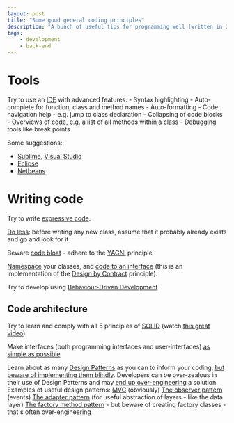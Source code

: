 ```yaml
---
layout: post
title: "Some good general coding principles"
description: "A bunch of useful tips for programming well (written in 2012)"
tags:
    - development
    - back-end
---
```


Tools
===

Try to use an [IDE](http://en.wikipedia.org/wiki/Integrated_development_environment) with advanced features:
    - Syntax highlighting
    - Auto-complete for function, class and method names
    - Auto-formatting
    - Code navigation help - e.g. jump to class declaration
    - Collapsing of code blocks
    - Overviews of code, e.g. a list of all methods within a class
    - Debugging tools like break points

Some suggestions:
- [Sublime](http://www.eclipse.org/projects/project.php?id=tools.pdt), [Visual Studio](http://www.microsoft.com/visualstudio/en-us)
- [Eclipse](http://www.eclipse.org/projects/project.php?id=tools.pdt)
- [Netbeans](http://www.eclipse.org/projects/project.php?id=tools.pdt)

Writing code
===

Try to write [expressive code](/http://en.wikipedia.org/wiki/Self-documenting).

[Do less](https://www.gov.uk/designprinciples#second): before writing any new class, assume that it probably already exists and go and look for it

Beware [code bloat](http://en.wikipedia.org/wiki/Code_bloat) - adhere to the [YAGNI](http://en.wikipedia.org/wiki/You_aren%27t_gonna_need_it) principle

[Namespace](http://en.wikipedia.org/wiki/Namespace_(computer_science)) your classes, and [code to an interface](http://stackoverflow.com/questions/383947/what-does-it-mean-to-program-to-an-interface) (this is an implementation of the [Design by Contract](http://en.wikipedia.org/wiki/Design_by_contract) principle).

Try to develop using [Behaviour-Driven Development](http://en.wikipedia.org/wiki/Behaviour-driven_development)

Code architecture
---

Try to learn and comply with all 5 principles of [SOLID](http://en.wikipedia.org/wiki/SOLID_(object-oriented_design)) (watch [this great video](http://vimeo.com/12350535#at=0)).

Make interfaces (both programming interfaces and user-interfaces) [as simple as possible](https://www.gov.uk/designprinciples#fourth)

Learn about as many [Design Patterns](http://en.wikipedia.org/wiki/Design_patterns) as you can to inform your coding, [but beware of implementing them blindly](http://discuss.joelonsoftware.com/default.asp?joel.3.219431). Developers can be over-zealous in their use of Design Patterns and may [end up over-engineering](http://loosely-coupled.blogspot.co.uk/2009/03/over-engineering-and-design-patterns.html) a solution. Examples of useful design patterns:
    [MVC](http://en.wikipedia.org/wiki/MVC_Pattern) (obviously)
    [The observer pattern](http://en.wikipedia.org/wiki/Observer_pattern) (events)
    [The adapter pattern](http://en.wikipedia.org/wiki/Adapter_pattern) (for useful abstraction of layers - like the data layer)
    [The factory method pattern](http://en.wikipedia.org/wiki/Factory_pattern) - but beware of creating factory classes - that's often over-engineering
